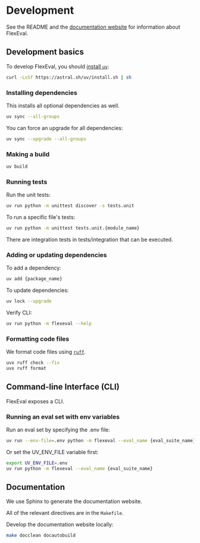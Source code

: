 # Development

See the README and the [documentation website](https://digitalharborfoundation.github.io/FlexEval) for information about FlexEval.

## Development basics

To develop FlexEval, you should [install `uv`](https://docs.astral.sh/uv/getting-started/installation/):

```bash
curl -LsSf https://astral.sh/uv/install.sh | sh
```

### Installing dependencies

This installs all optional dependencies as well.

```bash
uv sync --all-groups
```

You can force an upgrade for all dependencies:

```bash
uv sync --upgrade --all-groups
```

### Making a build

```bash
uv build
```

### Running tests

Run the unit tests:

```bash
uv run python -m unittest discover -s tests.unit
```

To run a specific file's tests:

```bash
uv run python -m unittest tests.unit.{module_name}
```

There are integration tests in tests/integration that can be executed.

### Adding or updating dependencies

To add a dependency:

```bash
uv add {package_name}
```

To update dependencies:

```bash
uv lock --upgrade
```

Verify CLI:

```bash
uv run python -m flexeval --help
```

### Formatting code files

We format code files using [`ruff`](https://github.com/astral-sh/ruff).

```bash
uvx ruff check --fix
uvx ruff format
```

## Command-line Interface (CLI)

FlexEval exposes a CLI.

### Running an eval set with env variables

Run an eval set by specifying the .env file:

```bash
uv run --env-file=.env python -m flexeval --eval_name {eval_suite_name}
```

Or set the UV_ENV_FILE variable first:

```bash
export UV_ENV_FILE=.env
uv run python -m flexeval --eval_name {eval_suite_name}
```


## Documentation

We use Sphinx to generate the documentation website.

All of the relevant directives are in the `Makefile`.

Develop the documentation website locally:

```bash
make docclean docautobuild
```
